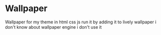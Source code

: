 # Wallpaper
Wallpaper for my theme in html css js 
run it by adding it to lively wallpaper
i don't know about wallpaper engine i don't use it
